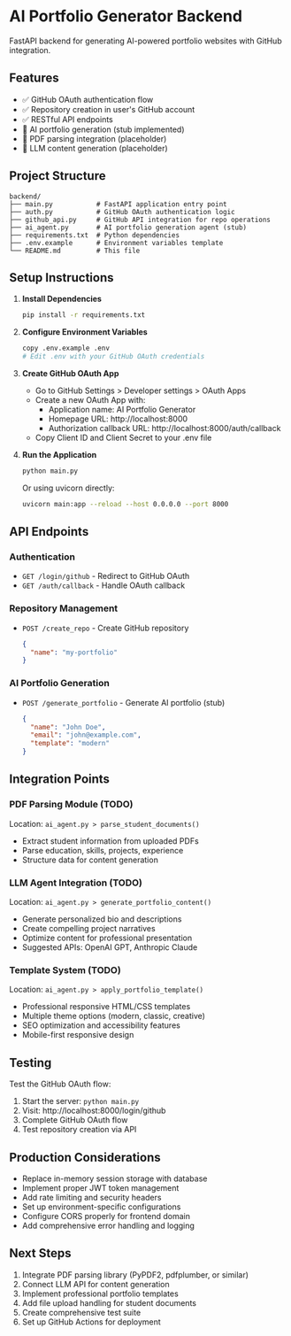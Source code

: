 # AI Portfolio Generator Backend

FastAPI backend for generating AI-powered portfolio websites with GitHub integration.

## Features

- ✅ GitHub OAuth authentication flow
- ✅ Repository creation in user's GitHub account
- ✅ RESTful API endpoints
- 🚧 AI portfolio generation (stub implemented)
- 🚧 PDF parsing integration (placeholder)
- 🚧 LLM content generation (placeholder)

## Project Structure

```
backend/
├── main.py           # FastAPI application entry point
├── auth.py           # GitHub OAuth authentication logic
├── github_api.py     # GitHub API integration for repo operations
├── ai_agent.py       # AI portfolio generation agent (stub)
├── requirements.txt  # Python dependencies
├── .env.example      # Environment variables template
└── README.md         # This file
```

## Setup Instructions

1. **Install Dependencies**

   ```bash
   pip install -r requirements.txt
   ```

2. **Configure Environment Variables**

   ```bash
   copy .env.example .env
   # Edit .env with your GitHub OAuth credentials
   ```

3. **Create GitHub OAuth App**

   - Go to GitHub Settings > Developer settings > OAuth Apps
   - Create a new OAuth App with:
     - Application name: AI Portfolio Generator
     - Homepage URL: http://localhost:8000
     - Authorization callback URL: http://localhost:8000/auth/callback
   - Copy Client ID and Client Secret to your .env file

4. **Run the Application**

   ```bash
   python main.py
   ```

   Or using uvicorn directly:

   ```bash
   uvicorn main:app --reload --host 0.0.0.0 --port 8000
   ```

## API Endpoints

### Authentication

- `GET /login/github` - Redirect to GitHub OAuth
- `GET /auth/callback` - Handle OAuth callback

### Repository Management

- `POST /create_repo` - Create GitHub repository
  ```json
  {
    "name": "my-portfolio"
  }
  ```

### AI Portfolio Generation

- `POST /generate_portfolio` - Generate AI portfolio (stub)
  ```json
  {
    "name": "John Doe",
    "email": "john@example.com",
    "template": "modern"
  }
  ```

## Integration Points

### PDF Parsing Module (TODO)

Location: `ai_agent.py > parse_student_documents()`

- Extract student information from uploaded PDFs
- Parse education, skills, projects, experience
- Structure data for content generation

### LLM Agent Integration (TODO)

Location: `ai_agent.py > generate_portfolio_content()`

- Generate personalized bio and descriptions
- Create compelling project narratives
- Optimize content for professional presentation
- Suggested APIs: OpenAI GPT, Anthropic Claude

### Template System (TODO)

Location: `ai_agent.py > apply_portfolio_template()`

- Professional responsive HTML/CSS templates
- Multiple theme options (modern, classic, creative)
- SEO optimization and accessibility features
- Mobile-first responsive design

## Testing

Test the GitHub OAuth flow:

1. Start the server: `python main.py`
2. Visit: http://localhost:8000/login/github
3. Complete GitHub OAuth flow
4. Test repository creation via API

## Production Considerations

- Replace in-memory session storage with database
- Implement proper JWT token management
- Add rate limiting and security headers
- Set up environment-specific configurations
- Configure CORS properly for frontend domain
- Add comprehensive error handling and logging

## Next Steps

1. Integrate PDF parsing library (PyPDF2, pdfplumber, or similar)
2. Connect LLM API for content generation
3. Implement professional portfolio templates
4. Add file upload handling for student documents
5. Create comprehensive test suite
6. Set up GitHub Actions for deployment
